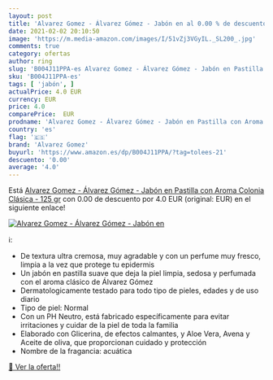 ```yaml
---
layout: post
title: 'Alvarez Gomez - Álvarez Gómez - Jabón en al 0.00 % de descuento'
date: 2021-02-02 20:10:50
image: 'https://m.media-amazon.com/images/I/51vZj3VGyIL._SL200_.jpg'
comments: true
category: ofertas
author: ring
slug: 'B004J11PPA-es Alvarez Gomez - Álvarez Gómez - Jabón en Pastilla con...'
sku: 'B004J11PPA-es'
tags: [ 'jabón', ]
actualPrice: 4.0 EUR
currency: EUR
price: 4.0
comparePrice:  EUR
prodname: 'Alvarez Gomez - Álvarez Gómez - Jabón en Pastilla con Aroma Colonia Clásica - 125 gr'
country: 'es'
flag: '🇪🇸'
brand: 'Alvarez Gomez'
buyurl: 'https://www.amazon.es/dp/B004J11PPA/?tag=tolees-21'
descuento: '0.00'
average: '4.0'
---
```


Está [Alvarez Gomez - Álvarez Gómez - Jabón en Pastilla con Aroma Colonia Clásica - 125 gr](https://www.amazon.es/dp/B004J11PPA/?tag=tolees-21) con 0.00 de descuento por 4.0 EUR (original:  EUR) en el siguiente enlace!

[![Alvarez Gomez - Álvarez Gómez - Jabón en](https://m.media-amazon.com/images/I/51vZj3VGyIL._SL200_.jpg)](https://www.amazon.es/dp/B004J11PPA/?tag=tolees-21)

ℹ️:

- De textura ultra cremosa, muy agradable y con un perfume muy fresco, limpia a la vez que protege tu epidermis
- Un jabón en pastilla suave que deja la piel limpia, sedosa y perfumada con el aroma clásico de Álvarez Gómez
- Dermatologicamente testado para todo tipo de pieles, edades y de uso diario
- Tipo de piel: Normal
- Con un PH Neutro, está fabricado específicamente para evitar irritaciones y cuidar de la piel de toda la familia
- Elaborado con Glicerina, de efectos calmantes, y Aloe Vera, Avena y Aceite de oliva, que proporcionan cuidado y protección
- Nombre de la fragancia: acuática

[🛒 Ver la oferta!!](https://www.amazon.es/dp/B004J11PPA/?tag=tolees-21)
